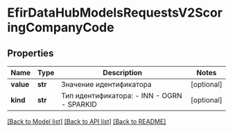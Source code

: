 # EfirDataHubModelsRequestsV2ScoringCompanyCode

## Properties
Name | Type | Description | Notes
------------ | ------------- | ------------- | -------------
**value** | **str** | Значение идентификатора | [optional] 
**kind** | **str** | Тип идентификатора:  - INN  - OGRN  - SPARKID | [optional] 

[[Back to Model list]](../README.md#documentation-for-models) [[Back to API list]](../README.md#documentation-for-api-endpoints) [[Back to README]](../README.md)

